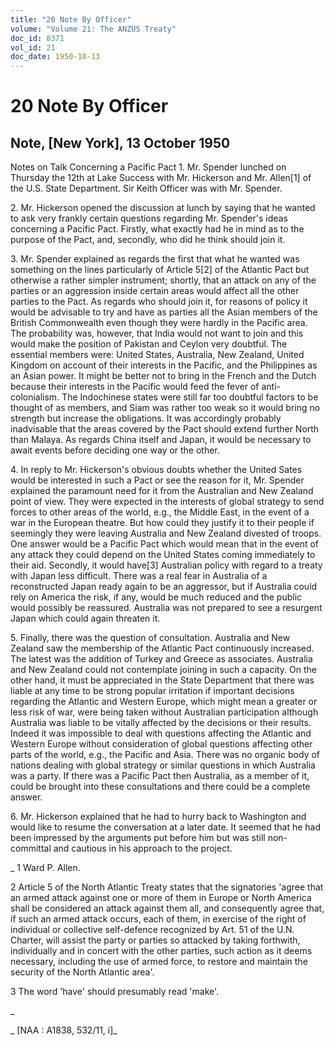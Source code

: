 ```yaml
---
title: "20 Note By Officer"
volume: "Volume 21: The ANZUS Treaty"
doc_id: 8371
vol_id: 21
doc_date: 1950-10-13
---
```


# 20 Note By Officer

## Note, [New York], 13 October 1950

Notes on Talk Concerning a Pacific Pact 1. Mr. Spender lunched on Thursday the 12th at Lake Success with Mr. Hickerson and Mr. Allen[1] of the U.S. State Department. Sir Keith Officer was with Mr. Spender.

2\. Mr. Hickerson opened the discussion at lunch by saying that he wanted to ask very frankly certain questions regarding Mr. Spender's ideas concerning a Pacific Pact. Firstly, what exactly had he in mind as to the purpose of the Pact, and, secondly, who did he think should join it.

3\. Mr. Spender explained as regards the first that what he wanted was something on the lines particularly of Article 5[2] of the Atlantic Pact but otherwise a rather simpler instrument; shortly, that an attack on any of the parties or an aggression inside certain areas would affect all the other parties to the Pact. As regards who should join it, for reasons of policy it would be advisable to try and have as parties all the Asian members of the British Commonwealth even though they were hardly in the Pacific area. The probability was, however, that India would not want to join and this would make the position of Pakistan and Ceylon very doubtful. The essential members were: United States, Australia, New Zealand, United Kingdom on account of their interests in the Pacific, and the Philippines as an Asian power. It might be better not to bring in the French and the Dutch because their interests in the Pacific would feed the fever of anti-colonialism. The Indochinese states were still far too doubtful factors to be thought of as members, and Siam was rather too weak so it would bring no strength but increase the obligations. It was accordingly probably inadvisable that the areas covered by the Pact should extend further North than Malaya. As regards China itself and Japan, it would be necessary to await events before deciding one way or the other.

4\. In reply to Mr. Hickerson's obvious doubts whether the United Sates would be interested in such a Pact or see the reason for it, Mr. Spender explained the paramount need for it from the Australian and New Zealand point of view. They were expected in the interests of global strategy to send forces to other areas of the world, e.g., the Middle East, in the event of a war in the European theatre. But how could they justify it to their people if seemingly they were leaving Australia and New Zealand divested of troops. One answer would be a Pacific Pact which would mean that in the event of any attack they could depend on the United States coming immediately to their aid. Secondly, it would have[3] Australian policy with regard to a treaty with Japan less difficult. There was a real fear in Australia of a reconstructed Japan ready again to be an aggressor, but if Australia could rely on America the risk, if any, would be much reduced and the public would possibly be reassured. Australia was not prepared to see a resurgent Japan which could again threaten it.

5\. Finally, there was the question of consultation. Australia and New Zealand saw the membership of the Atlantic Pact continuously increased. The latest was the addition of Turkey and Greece as associates. Australia and New Zealand could not contemplate joining in such a capacity. On the other hand, it must be appreciated in the State Department that there was liable at any time to be strong popular irritation if important decisions regarding the Atlantic and Western Europe, which might mean a greater or less risk of war, were being taken without Australian participation although Australia was liable to be vitally affected by the decisions or their results. Indeed it was impossible to deal with questions affecting the Atlantic and Western Europe without consideration of global questions affecting other parts of the world, e.g., the Pacific and Asia. There was no organic body of nations dealing with global strategy or similar questions in which Australia was a party. If there was a Pacific Pact then Australia, as a member of it, could be brought into these consultations and there could be a complete answer.

6\. Mr. Hickerson explained that he had to hurry back to Washington and would like to resume the conversation at a later date. It seemed that he had been impressed by the arguments put before him but was still non-committal and cautious in his approach to the project.

_ 1 Ward P. Allen.

2 Article 5 of the North Atlantic Treaty states that the signatories 'agree that an armed attack against one or more of them in Europe or North America shall be considered an attack against them all, and consequently agree that, if such an armed attack occurs, each of them, in exercise of the right of individual or collective self-defence recognized by Art. 51 of the U.N. Charter, will assist the party or parties so attacked by taking forthwith, individually and in concert with the other parties, such action as it deems necessary, including the use of armed force, to restore and maintain the security of the North Atlantic area'.

3 The word 'have' should presumably read 'make'.

_

_ [NAA : A1838, 532/11, i]_
